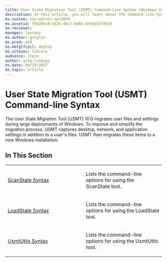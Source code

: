 ```yaml
---
title: User State Migration Tool (USMT) Command-line Syntax (Windows 10)
description: In this article, you will learn about the Command-line Syntax in the User State Migration Tool (USMT).
ms.custom: seo-marvel-apr2020
ms.assetid: f9d205c9-e824-46c7-8d8b-d7e4b52fd514
ms.reviewer: 
manager: laurawi
ms.author: greglin
ms.prod: w10
ms.mktglfcycl: deploy
ms.sitesec: library
audience: itpro
author: greg-lindsay
ms.date: 04/19/2017
ms.topic: article
---
```


# User State Migration Tool (USMT) Command-line Syntax


The User State Migration Tool (USMT) 10.0 migrates user files and settings during large deployments of Windows. To improve and simplify the migration process, USMT captures desktop, network, and application settings in addition to a user's files. USMT then migrates these items to a new Windows installation.

## In This Section


<table>
<colgroup>
<col width="50%" />
<col width="50%" />
</colgroup>
<tbody>
<tr class="odd">
<td align="left"><p><a href="usmt-scanstate-syntax.md" data-raw-source="[ScanState Syntax](usmt-scanstate-syntax.md)">ScanState Syntax</a></p></td>
<td align="left"><p>Lists the command-line options for using the ScanState tool.</p></td>
</tr>
<tr class="even">
<td align="left"><p><a href="usmt-loadstate-syntax.md" data-raw-source="[LoadState Syntax](usmt-loadstate-syntax.md)">LoadState Syntax</a></p></td>
<td align="left"><p>Lists the command-line options for using the LoadState tool.</p></td>
</tr>
<tr class="odd">
<td align="left"><p><a href="usmt-utilities.md" data-raw-source="[UsmtUtils Syntax](usmt-utilities.md)">UsmtUtils Syntax</a></p></td>
<td align="left"><p>Lists the command-line options for using the UsmtUtils tool.</p></td>
</tr>
</tbody>
</table>

 

 

 






